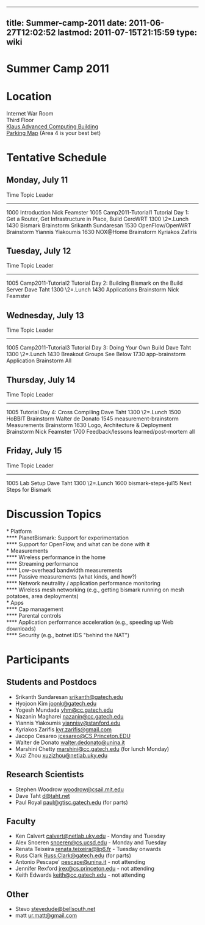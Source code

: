 
---
title: Summer-camp-2011
date: 2011-06-27T12:02:52
lastmod: 2011-07-15T21:15:59
type: wiki
---
Summer Camp 2011
================

Location
========

Internet War Room\
Third Floor\
[Klaus Advanced Computing
Building](http://gtisc.gatech.edu/directions.html)\
[Parking Map](http://pts.gatech.edu/PublishingImages/Parking%20Map.pdf)
(Area 4 is your best bet)

Tentative Schedule
==================

Monday, July 11
---------------

  Time   Topic                         Leader
  ------ ----------------------------- --------------------------------------------------------------------------------- -----------
  1000   Introduction                  Nick Feamster
  1005   <link>Camp2011-Tutorial1      Tutorial Day 1: Get a Router, Get Infrastructure in Place, Build CeroWRT</link>
  1300   \\2=.Lunch
  1430   Bismark Brainstorm            Srikanth Sundaresan
  1530   OpenFlow/OpenWRT Brainstorm   Yiannis Yiakoumis
  1630   NOX@Home Brainstorm           Kyriakos Zafiris

Tuesday, July 12
----------------

  Time   Topic                      Leader
  ------ -------------------------- ------------------------------------------------------------- -----------
  1005   <link>Camp2011-Tutorial2   Tutorial Day 2: Building Bismark on the Build Server</link>   Dave Taht
  1300   \\2=.Lunch
  1430   Applications Brainstorm    Nick Feamster

Wednesday, July 13
------------------

  Time   Topic                      Leader
  ------ -------------------------- --------------------------------------------- -----------
  1005   <link>Camp2011-Tutorial3   Tutorial Day 3: Doing Your Own Build</link>   Dave Taht
  1300   \\2=.Lunch
  1430   Breakout Groups            See Below
  1730   <link>app-brainstorm       Application Brainstorm</link>                 All

Thursday, July 14
-----------------

  Time   Topic                                        Leader
  ------ -------------------------------------------- -------------------------------- ---------------
  1005   Tutorial Day 4: Cross Compiling              Dave Taht
  1300   \\2=.Lunch
  1500   HoBBIT Brainstorm                            Walter de Donato
  1545   <link>measurement-brainstorm                 Measurements Brainstorm</link>
  1630   Logo, Architecture & Deployment Brainstorm   Nick Feamster
  1700   Feedback/lessons learned/post-mortem         all

Friday, July 15
---------------

  Time   Topic                       Leader
  ------ --------------------------- ------------------------------- ---------------
  1005   Lab Setup                   Dave Taht
  1300   \\2=.Lunch
  1600   <link>bismark-steps-jul15   Next Steps for Bismark</link>

Discussion Topics
=================

\* Platform\
**** PlanetBismark: Support for experimentation\
**** Support for OpenFlow, and what can be done with it\
\* Measurements\
**** Wireless performance in the home\
**** Streaming performance\
**** Low-overhead bandwidth measurements\
**** Passive measurements (what kinds, and how?)\
**** Network neutrality / application performance monitoring\
**** Wireless mesh networking (e.g., getting bismark running on mesh
potatoes, area deployments)\
\* Apps\
**** Cap management\
**** Parental controls\
**** Application performance acceleration (e.g., speeding up Web
downloads)\
**** Security (e.g., botnet IDS "behind the NAT")

Participants
============

Students and Postdocs
---------------------

-   Srikanth Sundaresan <srikanth@gatech.edu>
-   Hyojoon Kim <joonk@gatech.edu>
-   Yogesh Mundada <yhm@cc.gatech.edu>
-   Nazanin Magharei <nazanin@cc.gatech.edu>
-   Yiannis Yiakoumis <yiannisy@stanford.edu>
-   Kyriakos Zarifis <kyr.zarifis@gmail.com>
-   Jacopo Cesareo <jcesareo@CS.Princeton.EDU>
-   Walter de Donato <walter.dedonato@unina.it>
-   Marshini Chetty <marshini@cc.gatech.edu> (for lunch Monday)
-   Xuzi Zhou <xuzizhou@netlab.uky.edu>

Research Scientists
-------------------

-   Stephen Woodrow <woodrow@csail.mit.edu>
-   Dave Taht <d@taht.net>
-   Paul Royal <paul@gtisc.gatech.edu> (for parts)

Faculty
-------

-   Ken Calvert <calvert@netlab.uky.edu> - Monday and Tuesday
-   Alex Snoeren <snoeren@cs.ucsd.edu> - Monday and Tuesday
-   Renata Teixeira <renata.teixeira@lip6.fr> - Tuesday onwards
-   Russ Clark <Russ.Clark@gatech.edu> (for parts)
-   Antonio Pescape' <pescape@unina.it> - not attending
-   Jennifer Rexford <jrex@cs.princeton.edu> - not attending
-   Keith Edwards <keith@cc.gatech.edu> - not attending

Other
-----

-   Stevo <stevedude@bellsouth.net>
-   matt <ur.matt@gmail.com>

